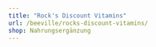 ```yaml
---
title: "Rock's Discount Vitamins"
url: /beeville/rocks-discount-vitamins/
shop: Nahrungsergänzung
---
```

